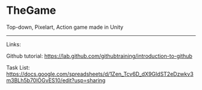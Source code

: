 # TheGame
Top-down, Pixelart, Action game made in Unity

----------------------------------------
Links:

Github tutorial: https://lab.github.com/githubtraining/introduction-to-github

Task List: https://docs.google.com/spreadsheets/d/1Zen_Tcv6D_dX9GIdST2eDzwkv3m3BLh5b70lOGvES10/edit?usp=sharing

